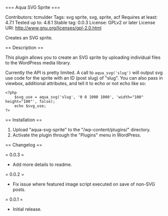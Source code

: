 === Aqua SVG Sprite ===

Contributors: tcmulder
Tags: svg sprite, svg, sprite, acf
Requires at least: 4.7.1
Tested up to: 4.8.1
Stable tag: 0.0.3
License: GPLv2 or later
License URI: http://www.gnu.org/licenses/gpl-2.0.html

Creates an SVG sprite.

== Description ==

This plugin allows you to create an SVG sprite by uploading individual files to the WordPress media library.

Currently the API is pretty limited. A call to `aqua_svg('slug')` will output  svg use code for the sprite with an ID (post slug) of "slug". You can also pass in viewbox, additional attributes, and tell it to echo or not echo like so:
```
<?php
    $svg_use = aqua_svg('slug', '0 0 1000 1000', 'width="100" height="100"', false);
    echo $svg_use;
?>
```

== Installation ==

1. Upload "aqua-svg-sprite" to the "/wp-content/plugins/" directory.
2. Activate the plugin through the "Plugins" menu in WordPress.

== Changelog ==

= 0.0.3 =

* Add more details to readme.

= 0.0.2 =

* Fix issue where featured image script executed on save of non-SVG posts.

= 0.0.1 =

* Initial release.

